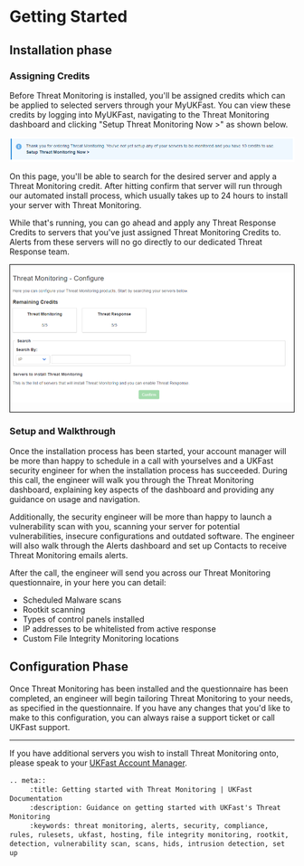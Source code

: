 
# Getting Started

## Installation phase

### Assigning Credits

Before Threat Monitoring is installed, you'll be assigned credits which can be applied to selected servers through your MyUKFast. You can view these credits by logging into MyUKFast, navigating to the Threat Monitoring dashboard and clicking "Setup Threat Monitoring Now >" as shown below.

<div style="text-align: center;">

![credits-remaining](files/credits-remaining.PNG)

</div>

On this page, you'll be able to search for the desired server and apply a Threat Monitoring credit. After hitting confirm that server will run through our automated install process, which usually takes up to 24 hours to install your server with Threat Monitoring. 

While that's running, you can go ahead and apply any Threat Response Credits to servers that you've just assigned Threat Monitoring Credits to. Alerts from these servers will no go directly to our dedicated Threat Response team.

<div style="text-align: center; border: 1px solid black;">

![assign-credits](files/assign-credits.PNG)

</div>

### Setup and Walkthrough

Once the installation process has been started, your account manager will be more than happy to schedule in a call with yourselves and a UKFast security engineer for when the installation process has succeeded. During this call, the engineer will walk you through the Threat Monitoring dashboard, explaining key aspects of the dashboard and providing any guidance on usage and navigation.

Additionally, the security engineer will be more than happy to launch a vulnerability scan with you, scanning your server for potential vulnerabilities, insecure configurations and outdated software. The engineer will also walk through the Alerts dashboard and set up Contacts to receive Threat Monitoring emails alerts. 

After the call, the engineer will send you across our Threat Monitoring questionnaire, in your here you can detail:

* Scheduled Malware scans
* Rootkit scanning
* Types of control panels installed
* IP addresses to be whitelisted from active response
* Custom File Integrity Monitoring locations

## Configuration Phase

Once Threat Monitoring has been installed and the questionnaire has been completed, an engineer will begin tailoring Threat Monitoring to your needs, as specified in the questionnaire. If you have any changes that you'd like to make to this configuration, you can always raise a support ticket or call UKFast support.

---

If you have additional servers you wish to install Threat Monitoring onto, please speak to your [UKFast Account Manager](https://my.ukfast.co.uk/account/your-account-manager.php).

```eval_rst
.. meta::
     :title: Getting started with Threat Monitoring | UKFast Documentation
     :description: Guidance on getting started with UKFast's Threat Monitoring
     :keywords: threat monitoring, alerts, security, compliance, rules, rulesets, ukfast, hosting, file integrity monitoring, rootkit, detection, vulnerability scan, scans, hids, intrusion detection, set up
```

